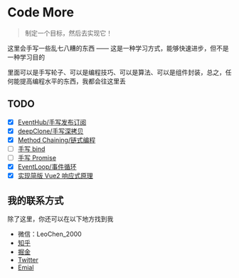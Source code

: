 # Code More

> 制定一个目标，然后去实现它！

这里会手写一些乱七八糟的东西 —— 这是一种学习方式，能够快速进步，但不是一种学习目的

里面可以是手写轮子、可以是编程技巧、可以是算法、可以是组件封装，总之，任何能提高编程水平的东西，我都会往这里丢

## TODO

- [x] [EventHub/手写发布订阅](/001_Eventhub/)
- [x] [deepClone/手写深拷贝](/002_DeepClone/)
- [x] [Method Chaining/链式编程](/003_MethodChaining/)
- [ ] [手写 bind](/004_Bind/)
- [ ] [手写 Promise](/005_Promise/)
- [x] [EventLoop/事件循环](/006_EventLoop/)
- [x] [实现简版 Vue2 响应式原理](/007_Vue2Reactivity/)

## 我的联系方式

除了这里，你还可以在以下地方找到我

- 微信：LeoChen_2000
- [知乎](https://www.zhihu.com/people/heycn)
- [掘金](https://juejin.cn/user/4372092371864984/posts)
- [Twitter](https://twitter.com/heycn_112)
- [Emial](heycn@foxmail.com)
